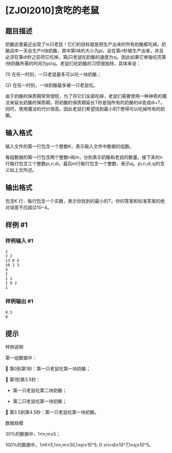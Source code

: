# [ZJOI2010]贪吃的老鼠

## 题目描述

奶酪店里最近出现了m只老鼠！它们的目标就是把生产出来的所有奶酪都吃掉。奶酪店中一天会生产n块奶酪，其中第i块的大小为pi，会在第ri秒被生产出来，并且必须在第di秒之前将它吃掉。第j只老鼠吃奶酪的速度为sj，因此如果它单独吃完第i快奶酪所需的时间为pi/sj。老鼠们吃奶酪的习惯很独特，具体来说：

(1)    在任一时刻，一只老鼠最多可以吃一块奶酪；

(2)    在任一时刻，一块奶酪最多被一只老鼠吃。

由于奶酪的保质期常常很短，为了将它们全部吃掉，老鼠们需要使用一种神奇的魔法来延长奶酪的保质期。将奶酪的保质期延长T秒是指所有的奶酪的di变成di+T。同时，使用魔法的代价很高，因此老鼠们希望找到最小的T使得可以吃掉所有的奶酪。


## 输入格式

输入文件的第一行包含一个整数K，表示输入文件中数据的组数。

每组数据的第一行包含两个整数n和m，分别表示奶酪和老鼠的数量。接下来的n行每行包含三个整数pi,ri,di。最后m行每行包含一个整数，表示sj。pi,ri,di,sj的含义如上文所述。


## 输出格式

包含K 行，每行包含一个实数，表示你找到的最小的T。你的答案和标准答案的绝对误差不应超过10−4。


## 样例 #1

### 样例输入 #1
```
2
2 2
13 0 4
10 1 3
4
2
1 1
1 0 2
1
```

### 样例输出 #1

```
0.5
0
```

## 提示

样例说明

第一组数据中：

    第0到第1秒：第一只老鼠吃第一块奶酪；

    第1到第3.5秒：

-    第一只老鼠吃第二块奶酪；

-    第二只老鼠吃第一块奶酪；

    第3.5到第4.5秒：第一只老鼠吃第一块奶酪。


数据规模

30%的数据中，1≤n,m≤5；

100%的数据中，1≤K≤5,1≤n,m≤30,1≤pi≤10^5, 0 ≤ri<di≤10^7,1≤sj≤10^5。

